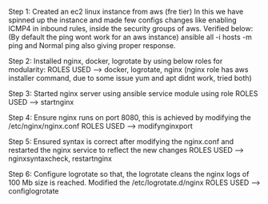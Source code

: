 Step 1: Created an ec2 linux instance from aws (fre tier)
        In this we have spinned up the instance and made few configs changes like enabling ICMP4 in inbound rules, inside the security groups of aws.
        Verified below: (By default the ping wont work for an aws instance)
        ansible all -i hosts -m ping and Normal ping also giving proper response.
        
Step 2: Installed nginx, docker, logrotate by using below roles for modularity:
        ROLES USED --> docker, logrotate, nginx (nginx role has aws installer command, due to some issue yum and apt didnt work, tried both)
        
        
Step 3: Started nginx server using ansible service module using role
        ROLES USED --> startnginx

Step 4: Ensure nginx runs on port 8080, this is achieved by modifying the /etc/nginx/nginx.conf
        ROLES USED --> modifynginxport

Step 5: Ensured syntax is correct after modifying the nginx.conf and restarted the nginx service to reflect the new changes
        ROLES USED --> nginxsyntaxcheck, restartnginx

Step 6: Configure logrotate so that, the logrotate cleans the nginx logs of 100 Mb size is reached. Modified the /etc/logrotate.d/nginx
        ROLES USED --> configlogrotate
